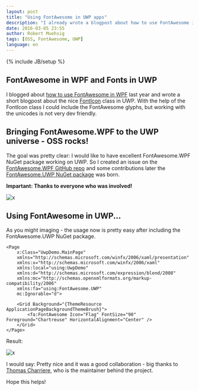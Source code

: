 ```yaml
---
layout: post
title: "Using FontAwesome in UWP apps"
description: "I already wrote a blogpost about how to use FontAwesome in an WPF project and how to use custom fonts in UWP apps. In this short post I will introduce you to the FontAwesome.UWP NuGet package."
date: 2016-03-05 23:55
author: Robert Muehsig
tags: [OSS, FontAwesome, UWP]
language: en
---
```

{% include JB/setup %}

## FontAwesome in WPF and Fonts in UWP

I blogged about [how to use FontAwesome in WPF](http://blog.codeinside.eu/2015/01/07/using-fontawesome-with-wpf/) last year and wrote a short blogpost about the nice [FontIcon](http://blog.codeinside.eu/2016/01/31/working-with-fonticons-in-uwp/) class in UWP. 
With the help of the FontIcon class I could include the FontAwesome glyphs, but working with the unicodes is not very dev friendly.

## Bringing FontAwesome.WPF to the UWP universe - OSS rocks!

The goal was pretty clear: I would like to have excellent FontAwesome.WPF NuGet package working on UWP. 
So I created an issue on the [FontAwesome.WPF GitHub repo](https://github.com/charri/Font-Awesome-WPF/issues/230) and some contributions later the [FontAwesome.UWP NuGet package](http://www.nuget.org/packages/FontAwesome.UWP/) was born.

__Impartant: Thanks to everyone who was involved!__

![x]({{BASE_PATH}}/assets/md-images/2016-03-05/nuget.png "FontAwesome.UWP NuGet package")

## Using FontAwesome in UWP... 

As you might imaging - the usage now is pretty easy after including the FontAwesome.UWP NuGet package.

    <Page
        x:Class="UwpDemo.MainPage"
        xmlns="http://schemas.microsoft.com/winfx/2006/xaml/presentation"
        xmlns:x="http://schemas.microsoft.com/winfx/2006/xaml"
        xmlns:local="using:UwpDemo"
        xmlns:d="http://schemas.microsoft.com/expression/blend/2008"
        xmlns:mc="http://schemas.openxmlformats.org/markup-compatibility/2006"
        xmlns:fa="using:FontAwesome.UWP"
        mc:Ignorable="d">
    
        <Grid Background="{ThemeResource ApplicationPageBackgroundThemeBrush}">
            <fa:FontAwesome Icon="Flag" FontSize="90" Foreground="Chartreuse" HorizontalAlignment="Center" />
        </Grid>
    </Page>

Result:

![x]({{BASE_PATH}}/assets/md-images/2016-03-05/demo.png "FontAwesome on UWP")

I would say: Pretty nice and it was a good collaboration - big thanks to [Thomas Charriere](https://github.com/charri), who is the maintainer behind the project.

Hope this helps!
